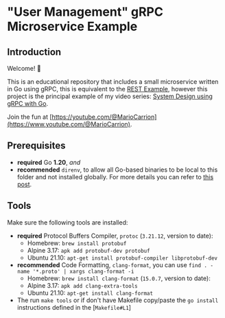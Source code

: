 # "User Management" gRPC Microservice Example

## Introduction

Welcome! 👋

This is an educational repository that includes a small microservice written in Go using gRPC, this is equivalent to the [REST Example](https://github.com/MarioCarrion/todo-api-microservice-example), however this project is the principal example of my video series: [System Design using gRPC with Go](https://www.youtube.com/playlist?list=PL7yAAGMOat_EX1nv8fgltlm0CnJTH8Nwg).

Join the fun at [https://youtube.com/@MarioCarrion](https://www.youtube.com/@MarioCarrion).

## Prerequisites

* **required** Go **1.20**, _and_
* **recommended** `direnv`, to allow all Go-based binaries to be local to this folder and not installed globally. For more details you can refer to [this post](https://mariocarrion.com/2020/11/20/golang-go-tool-direnv.html).

## Tools

Make sure the following tools are installed:

* **required** Protocol Buffers Compiler, `protoc` (`3.21.12`, version to date):
    * Homebrew: `brew install protobuf`
    * Alpine 3.17: `apk add protobuf-dev protobuf`
    * Ubuntu 21.10: `apt-get install protobuf-compiler libprotobuf-dev`
* **recommended** Code Formatting, `clang-format`, you can use `find . -name '*.proto' | xargs clang-format -i`
    * Homebrew: `brew install clang-format` (`15.0.7`, version to date):
    * Alpine 3.17: `apk add clang-extra-tools`
    * Ubuntu 21.10: `apt-get install clang-format`
* The run `make tools` or if don't have Makefile copy/paste the `go install` instructions defined in the [`Makefile#L1`]

